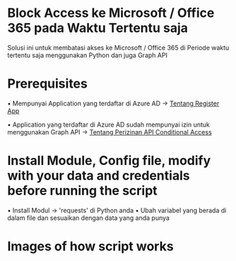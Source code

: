 # Block Access ke Microsoft / Office 365 pada Waktu Tertentu saja

Solusi ini untuk membatasi akses ke Microsoft / Office 365 di Periode waktu tertentu saja menggunakan Python dan juga Graph API

# Prerequisites
• Mempunyai Application yang terdaftar di Azure AD -> <a href = "https://docs.microsoft.com/en-us/graph/auth-register-app-v2" target="_blank">Tentang Register App</a>

• Application yang terdaftar di Azure AD sudah mempunyai izin untuk menggunakan Graph API -> <a href = "https://github.com/Azure-Samples/azure-ad-conditional-access-apis/blob/main/01-configure/graphapi/readme.md" target="_blank">Tentang Perizinan API Conditional Access</a>

# Install Module, Config file, modify with your data and credentials before running the script
• Install Modul -> 'requests' di Python anda
• Ubah variabel yang berada di dalam file dan sesuaikan dengan data yang anda punya


# Images of how script works


